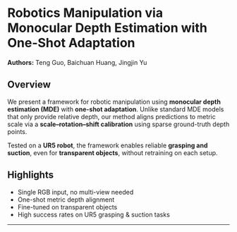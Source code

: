 

# Robotics Manipulation via Monocular Depth Estimation with One-Shot Adaptation

**Authors:** Teng Guo, Baichuan Huang, Jingjin Yu

## Overview

We present a framework for robotic manipulation using **monocular depth estimation (MDE)** with **one-shot adaptation**. Unlike standard MDE models that only provide relative depth, our method aligns predictions to metric scale via a **scale–rotation–shift calibration** using sparse ground-truth depth points.

Tested on a **UR5 robot**, the framework enables reliable **grasping and suction**, even for **transparent objects**, without retraining on each setup.

## Highlights

* Single RGB input, no multi-view needed
* One-shot metric depth alignment
* Fine-tuned on transparent objects
* High success rates on UR5 grasping & suction tasks



---

